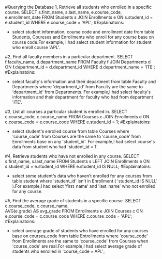 #Querying the Database
1, Retrieve all students who enrolled in a specific course.
SELECT 	s.first_name, 
		s.last_name, 
		e.course_code, 
    e.enrollment_date 
FROM Students s
JOIN Enrollments e ON s.student_id = e.student_id
WHERE e.course_code = 'APL';
#Explainatoins:
  - select student information, course code and enrollment date from table Students, 
  Coureses and Enrollments who enroll for any course base on course code.For example,
  I had select student information for student who enroll course 'APL'.
  
#2, Find all faculty members in a particular department.
SELECT 	f.faculty_name, 
		    d.department_name
FROM  Faculty f
JOIN  Departments d ON f.department_id = d.department_id
WHERE d.department_name = 'ITE';
#Explainatoins:
  - select faculty's information and their department from table Faculty and Departments
  where 'department_id' from Faculty are the same to 'department_id' from Departments.
  For example,I had select faculty's information and their department for faculty who had 
  from department 'ITE'.

#3, List all courses a particular student is enrolled in.
SELECT 	c.course_code, 
		    c.course_name
FROM Courses c
JOIN Enrollments e ON c.course_code = e.course_code
WHERE e.student_id = 1;
#Explainatoins:
  - select student's enrolled course from table Courses where 'course_code' 
  from Courses are the same to 'course_code' from Enrollments base on any 'student_id'.
  For example,I had select course's data from student who had 'student_id = 1'.

#4, Retrieve students who have not enrolled in any course.
SELECT 	s.first_name, 
		    s.last_name
FROM Students s
LEFT JOIN Enrollments e ON s.student_id = e.student_id
WHERE e.student_id IS NULL;
#Explainatoins:
  - select some student's data who haven't enrolled for any courses from table student 
  where 'student_id' isn't in Enrollment ( 'student_id IS NULL' ).For example,I had select 
  'first_name' and 'last_name' who not enrolled for any course.

#5, Find the average grade of students in a specific course.
SELECT 	c.course_code, 
		c.course_name, 	
        AVG(e.grade) AS avg_grade
FROM Enrollments e
JOIN Courses c ON e.course_code = c.course_code
WHERE c.course_code = 'APL';
#Explainatoins:
  - select average grade of students who have enrolled for any courses base on courses_code 
  from table Entrollments where 'course_code' from Enrollments are the same to 'course_code' 
  from Courses when 'course_code' are real.For example,I had select average grade of students
  who enrolled in 'course_code = APL';
